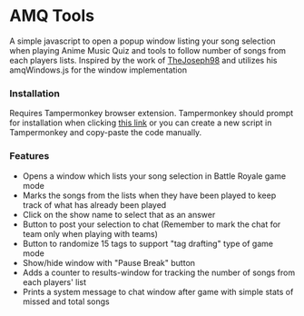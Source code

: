 # AMQ Tools

A simple javascript to open a popup window listing your song selection when playing Anime Music Quiz and tools to follow number of songs from each players lists.
Inspired by the work of [TheJoseph98](https://github.com/TheJoseph98/AMQ-Scripts/) and utilizes his amqWindows.js for the window implementation

### Installation
Requires Tampermonkey browser extension. Tampermonkey should prompt for installation when clicking [this link](https://github.com/Pitkis-AMQ/AMQTools/blob/main/AMQTools.js) or you can create a new script in Tampermonkey and copy-paste the code manually.

### Features
- Opens a window which lists your song selection in Battle Royale game mode
- Marks the songs from the lists when they have been played to keep track of what has already been played
- Click on the show name to select that as an answer
- Button to post your selection to chat (Remember to mark the chat for team only when playing with teams)
- Button to randomize 15 tags to support "tag drafting" type of game mode
- Show/hide window with "Pause Break" button
- Adds a counter to results-window for tracking the number of songs from each players' list
- Prints a system message to chat window after game with simple stats of missed and total songs
